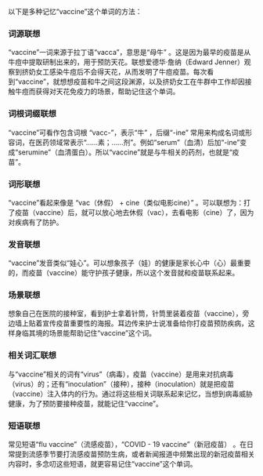 以下是多种记忆“vaccine”这个单词的方法：
### 词源联想
“vaccine”一词来源于拉丁语“vacca”，意思是“母牛” 。这是因为最早的疫苗是从牛痘中提取研制出来的，用于预防天花。联想爱德华·詹纳（Edward Jenner）观察到挤奶女工感染牛痘后不会得天花，从而发明了牛痘疫苗。每次看到“vaccine”，就想想疫苗和牛之间这段渊源，以及挤奶女工在牛群中工作却因接触牛痘而获得对天花免疫力的场景，帮助记住这个单词。
### 词根词缀联想
“vaccine”可看作包含词根 “vacc-”，表示“牛” ，后缀“-ine” 常用来构成名词或形容词，在医药领域常表示“……素；……剂”。例如“serum”（血清）后加“-ine”变成“serumine”（血清蛋白）。所以“vaccine”就是与牛相关的药剂，也就是“疫苗”。
### 词形联想
“vaccine”看起来像是 “vac（休假） + cine（类似电影cine）” 。可以联想为：打了疫苗（vaccine）后，就可以放心地去休假（vac），去看电影（cine）了，因为对疾病有了防护。
### 发音联想
“vaccine”发音类似“娃心”。可以想象孩子（娃）的健康是家长心中（心）最重要的，而疫苗（vaccine）能守护孩子健康，所以这个发音就和疫苗联系起来。
### 场景联想
想象自己在医院的接种室，看到护士拿着针筒，针筒里装着疫苗（vaccine），旁边墙上贴着宣传疫苗重要性的海报。耳边传来护士说准备给你打疫苗预防疾病，这样身临其境的场景能帮助记住“vaccine”这个词。
### 相关词汇联想
与“vaccine”相关的词有“virus”（病毒），疫苗（vaccine）是用来对抗病毒（virus）的；还有“inoculation”（接种），接种（inoculation）就是把疫苗（vaccine）注入体内的行为。通过将这些相关词联系起来记忆，当想到病毒威胁健康，为了预防要接种疫苗，就能记住“vaccine”。
### 短语联想
常见短语“flu vaccine”（流感疫苗），“COVID - 19 vaccine”（新冠疫苗） 。在日常提到流感季节要打流感疫苗预防生病，或者新闻报道中频繁出现的新冠疫苗相关内容时，多念叨这些短语，就更容易记住“vaccine”这个单词。 